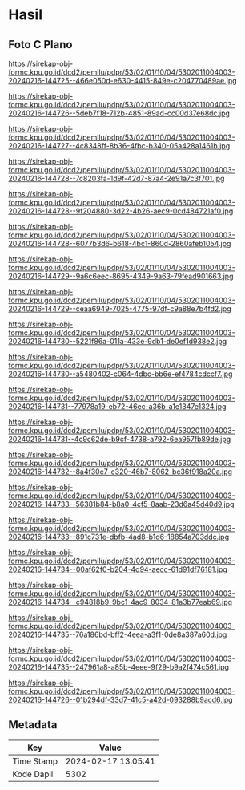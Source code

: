 # Hasil

## Foto C Plano

https://sirekap-obj-formc.kpu.go.id/dcd2/pemilu/pdpr/53/02/01/10/04/5302011004003-20240216-144725--466e050d-e630-4415-849e-c204770489ae.jpg

https://sirekap-obj-formc.kpu.go.id/dcd2/pemilu/pdpr/53/02/01/10/04/5302011004003-20240216-144726--5deb7f18-712b-4851-89ad-cc00d37e68dc.jpg

https://sirekap-obj-formc.kpu.go.id/dcd2/pemilu/pdpr/53/02/01/10/04/5302011004003-20240216-144727--4c8348ff-8b36-4fbc-b340-05a428a1461b.jpg

https://sirekap-obj-formc.kpu.go.id/dcd2/pemilu/pdpr/53/02/01/10/04/5302011004003-20240216-144728--7c8203fa-1d9f-42d7-87a4-2e91a7c3f701.jpg

https://sirekap-obj-formc.kpu.go.id/dcd2/pemilu/pdpr/53/02/01/10/04/5302011004003-20240216-144728--9f204880-3d22-4b26-aec9-0cd484721af0.jpg

https://sirekap-obj-formc.kpu.go.id/dcd2/pemilu/pdpr/53/02/01/10/04/5302011004003-20240216-144728--6077b3d6-b618-4bc1-860d-2860afeb1054.jpg

https://sirekap-obj-formc.kpu.go.id/dcd2/pemilu/pdpr/53/02/01/10/04/5302011004003-20240216-144729--9a6c6eec-8695-4349-9a63-79fead901663.jpg

https://sirekap-obj-formc.kpu.go.id/dcd2/pemilu/pdpr/53/02/01/10/04/5302011004003-20240216-144729--ceaa6949-7025-4775-97df-c9a88e7b4fd2.jpg

https://sirekap-obj-formc.kpu.go.id/dcd2/pemilu/pdpr/53/02/01/10/04/5302011004003-20240216-144730--5221f86a-011a-433e-9db1-de0ef1d938e2.jpg

https://sirekap-obj-formc.kpu.go.id/dcd2/pemilu/pdpr/53/02/01/10/04/5302011004003-20240216-144730--a5480402-c064-4dbc-bb6e-ef4784cdccf7.jpg

https://sirekap-obj-formc.kpu.go.id/dcd2/pemilu/pdpr/53/02/01/10/04/5302011004003-20240216-144731--77978a19-eb72-46ec-a36b-a1e1347e1324.jpg

https://sirekap-obj-formc.kpu.go.id/dcd2/pemilu/pdpr/53/02/01/10/04/5302011004003-20240216-144731--4c9c62de-b9cf-4738-a792-6ea957fb89de.jpg

https://sirekap-obj-formc.kpu.go.id/dcd2/pemilu/pdpr/53/02/01/10/04/5302011004003-20240216-144732--8a4f30c7-c320-46b7-8062-bc36f918a20a.jpg

https://sirekap-obj-formc.kpu.go.id/dcd2/pemilu/pdpr/53/02/01/10/04/5302011004003-20240216-144733--56381b84-b8a0-4cf5-8aab-23d6a45d40d9.jpg

https://sirekap-obj-formc.kpu.go.id/dcd2/pemilu/pdpr/53/02/01/10/04/5302011004003-20240216-144733--891c731e-dbfb-4ad8-b1d6-18854a703ddc.jpg

https://sirekap-obj-formc.kpu.go.id/dcd2/pemilu/pdpr/53/02/01/10/04/5302011004003-20240216-144734--00af62f0-b204-4d94-aecc-61d91df76181.jpg

https://sirekap-obj-formc.kpu.go.id/dcd2/pemilu/pdpr/53/02/01/10/04/5302011004003-20240216-144734--c94818b9-9bc1-4ac9-8034-81a3b77eab69.jpg

https://sirekap-obj-formc.kpu.go.id/dcd2/pemilu/pdpr/53/02/01/10/04/5302011004003-20240216-144735--76a186bd-bff2-4eea-a3f1-0de8a387a60d.jpg

https://sirekap-obj-formc.kpu.go.id/dcd2/pemilu/pdpr/53/02/01/10/04/5302011004003-20240216-144735--247961a8-a85b-4eee-9f29-b9a2f474c561.jpg

https://sirekap-obj-formc.kpu.go.id/dcd2/pemilu/pdpr/53/02/01/10/04/5302011004003-20240216-144726--01b294df-33d7-41c5-a42d-093288b9acd6.jpg


## Metadata

| Key        | Value               |
| ---------- | ------------------- |
| Time Stamp | 2024-02-17 13:05:41 |
| Kode Dapil | 5302                |



